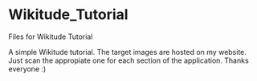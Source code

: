 # Wikitude_Tutorial
Files for Wikitude Tutorial

A simple Wikitude tutorial. The target images are hosted on my website. Just scan the appropiate one for each section
of the application. Thanks everyone :) 
